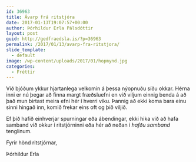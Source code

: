 ```yaml
---
id: 36963
title: Ávarp frá ritstjóra
date: 2017-01-13T19:07:57+00:00
author: Þórhildur Erla Pálsdóttir
layout: post
guid: http://gedfraedsla.is/?p=36963
permalink: /2017/01/13/avarp-fra-ritstjora/
slide_template:
  - default
image: /wp-content/uploads/2017/01/hopmynd.jpg
categories:
  - Fréttir
---
```

Við bjóðum ykkur hjartanlega velkomin á þessa nýopnuðu síðu okkar. Hérna inni er nú þegar að finna margt fræðsluefni en við viljum einnig benda á að það mun birtast meira efni hér í hverri viku. Þannig að ekki koma bara einu sinni hingað inn, komið frekar eins oft og þið viljið.

Ef þið hafið einhverjar spurningar eða ábendingar, ekki hika við að hafa samband við okkur í ritstjórninni eða hér að neðan í _hafðu samband_ tenglinum.

Fyrir hönd ritstjórnar,
  
Þórhildur Erla

&nbsp;